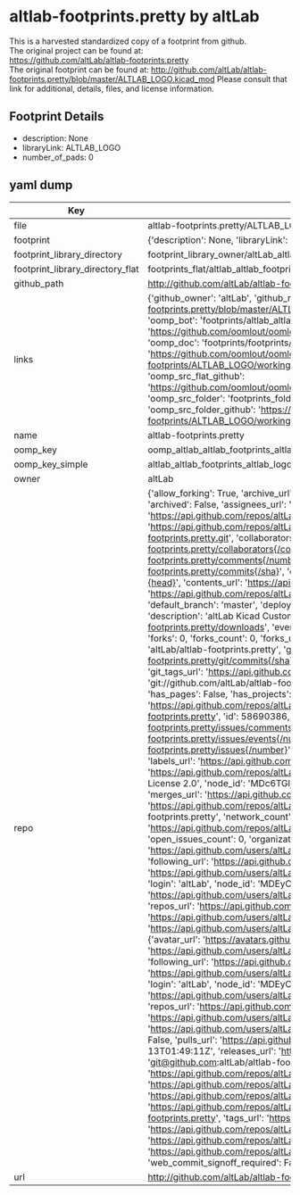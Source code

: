 # altlab-footprints.pretty by altLab  
This is a harvested standardized copy of a footprint from github.  
The original project can be found at:  
https://github.com/altLab/altlab-footprints.pretty  
The original footprint can be found at:
http://github.com/altLab/altlab-footprints.pretty/blob/master/ALTLAB_LOGO.kicad_mod
Please consult that link for additional, details, files, and license information.  
## Footprint Details
* description: None  
* libraryLink: ALTLAB_LOGO  
* number_of_pads: 0  
## yaml dump  
| Key | Value |  
| --- | --- |  
| file | altlab-footprints.pretty/ALTLAB_LOGO.kicad_mod |  
| footprint | {'description': None, 'libraryLink': 'ALTLAB_LOGO', 'number_of_pads': 0} |  
| footprint_library_directory | footprint_library_owner/altLab_altlab-footprints.pretty |  
| footprint_library_directory_flat | footprints_flat/altlab_altlab_footprints_altlab_logo/working |  
| github_path | http://github.com/altLab/altlab-footprints.pretty/blob/master/ALTLAB_LOGO.kicad_mod |  
| links | {'github_owner': 'altLab', 'github_repo_name': 'altlab-footprints.pretty', 'github_src': 'http://github.com/altLab/altlab-footprints.pretty/blob/master/ALTLAB_LOGO.kicad_mod', 'github_src_repo': 'https://github.com/altLab/altlab-footprints.pretty', 'oomp_bot': 'footprints/altlab_altlab_footprints_altlab_logo/working', 'oomp_bot_github': 'https://github.com/oomlout/oomlout_oomp_footprint_bot/tree/main/footprints/altlab_altlab_footprints_altlab_logo/working', 'oomp_doc': 'footprints/footprints/altLab/altlab-footprints/ALTLAB_LOGO/working/', 'oomp_doc_github': 'https://github.com/oomlout/oomlout_oomp_footprint_doc/tree/main/footprints/footprints/altLab/altlab-footprints/ALTLAB_LOGO/working', 'oomp_src_flat': 'footprints_flat/footprints_flat/altlab_altlab_footprints_altlab_logo/working', 'oomp_src_flat_github': 'https://github.com/oomlout/oomlout_oomp_footprint_src/tree/main/footprints_flat/altlab_altlab_footprints_altlab_logo/working', 'oomp_src_folder': 'footprints_folder/footprints_folder/altLab/altlab-footprints/ALTLAB_LOGO/working', 'oomp_src_folder_github': 'https://github.com/oomlout/oomlout_oomp_footprint_src/tree/main/footprints_folder/altLab/altlab-footprints/ALTLAB_LOGO/working'} |  
| name | altlab-footprints.pretty |  
| oomp_key | oomp_altlab_altlab_footprints_altlab_logo |  
| oomp_key_simple | altlab_altlab_footprints_altlab_logo |  
| owner | altLab |  
| repo | {'allow_forking': True, 'archive_url': 'https://api.github.com/repos/altLab/altlab-footprints.pretty/{archive_format}{/ref}', 'archived': False, 'assignees_url': 'https://api.github.com/repos/altLab/altlab-footprints.pretty/assignees{/user}', 'blobs_url': 'https://api.github.com/repos/altLab/altlab-footprints.pretty/git/blobs{/sha}', 'branches_url': 'https://api.github.com/repos/altLab/altlab-footprints.pretty/branches{/branch}', 'clone_url': 'https://github.com/altLab/altlab-footprints.pretty.git', 'collaborators_url': 'https://api.github.com/repos/altLab/altlab-footprints.pretty/collaborators{/collaborator}', 'comments_url': 'https://api.github.com/repos/altLab/altlab-footprints.pretty/comments{/number}', 'commits_url': 'https://api.github.com/repos/altLab/altlab-footprints.pretty/commits{/sha}', 'compare_url': 'https://api.github.com/repos/altLab/altlab-footprints.pretty/compare/{base}...{head}', 'contents_url': 'https://api.github.com/repos/altLab/altlab-footprints.pretty/contents/{+path}', 'contributors_url': 'https://api.github.com/repos/altLab/altlab-footprints.pretty/contributors', 'created_at': '2016-05-13T01:48:27Z', 'default_branch': 'master', 'deployments_url': 'https://api.github.com/repos/altLab/altlab-footprints.pretty/deployments', 'description': 'altLab Kicad Custom Footprints', 'disabled': False, 'downloads_url': 'https://api.github.com/repos/altLab/altlab-footprints.pretty/downloads', 'events_url': 'https://api.github.com/repos/altLab/altlab-footprints.pretty/events', 'fork': False, 'forks': 0, 'forks_count': 0, 'forks_url': 'https://api.github.com/repos/altLab/altlab-footprints.pretty/forks', 'full_name': 'altLab/altlab-footprints.pretty', 'git_commits_url': 'https://api.github.com/repos/altLab/altlab-footprints.pretty/git/commits{/sha}', 'git_refs_url': 'https://api.github.com/repos/altLab/altlab-footprints.pretty/git/refs{/sha}', 'git_tags_url': 'https://api.github.com/repos/altLab/altlab-footprints.pretty/git/tags{/sha}', 'git_url': 'git://github.com/altLab/altlab-footprints.pretty.git', 'has_discussions': False, 'has_downloads': True, 'has_issues': True, 'has_pages': False, 'has_projects': True, 'has_wiki': True, 'homepage': None, 'hooks_url': 'https://api.github.com/repos/altLab/altlab-footprints.pretty/hooks', 'html_url': 'https://github.com/altLab/altlab-footprints.pretty', 'id': 58690386, 'is_template': False, 'issue_comment_url': 'https://api.github.com/repos/altLab/altlab-footprints.pretty/issues/comments{/number}', 'issue_events_url': 'https://api.github.com/repos/altLab/altlab-footprints.pretty/issues/events{/number}', 'issues_url': 'https://api.github.com/repos/altLab/altlab-footprints.pretty/issues{/number}', 'keys_url': 'https://api.github.com/repos/altLab/altlab-footprints.pretty/keys{/key_id}', 'labels_url': 'https://api.github.com/repos/altLab/altlab-footprints.pretty/labels{/name}', 'language': None, 'languages_url': 'https://api.github.com/repos/altLab/altlab-footprints.pretty/languages', 'license': {'key': 'apache-2.0', 'name': 'Apache License 2.0', 'node_id': 'MDc6TGljZW5zZTI=', 'spdx_id': 'Apache-2.0', 'url': 'https://api.github.com/licenses/apache-2.0'}, 'merges_url': 'https://api.github.com/repos/altLab/altlab-footprints.pretty/merges', 'milestones_url': 'https://api.github.com/repos/altLab/altlab-footprints.pretty/milestones{/number}', 'mirror_url': None, 'name': 'altlab-footprints.pretty', 'network_count': 0, 'node_id': 'MDEwOlJlcG9zaXRvcnk1ODY5MDM4Ng==', 'notifications_url': 'https://api.github.com/repos/altLab/altlab-footprints.pretty/notifications{?since,all,participating}', 'open_issues': 0, 'open_issues_count': 0, 'organization': {'avatar_url': 'https://avatars.githubusercontent.com/u/5864781?v=4', 'events_url': 'https://api.github.com/users/altLab/events{/privacy}', 'followers_url': 'https://api.github.com/users/altLab/followers', 'following_url': 'https://api.github.com/users/altLab/following{/other_user}', 'gists_url': 'https://api.github.com/users/altLab/gists{/gist_id}', 'gravatar_id': '', 'html_url': 'https://github.com/altLab', 'id': 5864781, 'login': 'altLab', 'node_id': 'MDEyOk9yZ2FuaXphdGlvbjU4NjQ3ODE=', 'organizations_url': 'https://api.github.com/users/altLab/orgs', 'received_events_url': 'https://api.github.com/users/altLab/received_events', 'repos_url': 'https://api.github.com/users/altLab/repos', 'site_admin': False, 'starred_url': 'https://api.github.com/users/altLab/starred{/owner}{/repo}', 'subscriptions_url': 'https://api.github.com/users/altLab/subscriptions', 'type': 'Organization', 'url': 'https://api.github.com/users/altLab'}, 'owner': {'avatar_url': 'https://avatars.githubusercontent.com/u/5864781?v=4', 'events_url': 'https://api.github.com/users/altLab/events{/privacy}', 'followers_url': 'https://api.github.com/users/altLab/followers', 'following_url': 'https://api.github.com/users/altLab/following{/other_user}', 'gists_url': 'https://api.github.com/users/altLab/gists{/gist_id}', 'gravatar_id': '', 'html_url': 'https://github.com/altLab', 'id': 5864781, 'login': 'altLab', 'node_id': 'MDEyOk9yZ2FuaXphdGlvbjU4NjQ3ODE=', 'organizations_url': 'https://api.github.com/users/altLab/orgs', 'received_events_url': 'https://api.github.com/users/altLab/received_events', 'repos_url': 'https://api.github.com/users/altLab/repos', 'site_admin': False, 'starred_url': 'https://api.github.com/users/altLab/starred{/owner}{/repo}', 'subscriptions_url': 'https://api.github.com/users/altLab/subscriptions', 'type': 'Organization', 'url': 'https://api.github.com/users/altLab'}, 'private': False, 'pulls_url': 'https://api.github.com/repos/altLab/altlab-footprints.pretty/pulls{/number}', 'pushed_at': '2016-05-13T01:49:11Z', 'releases_url': 'https://api.github.com/repos/altLab/altlab-footprints.pretty/releases{/id}', 'size': 11, 'ssh_url': 'git@github.com:altLab/altlab-footprints.pretty.git', 'stargazers_count': 0, 'stargazers_url': 'https://api.github.com/repos/altLab/altlab-footprints.pretty/stargazers', 'statuses_url': 'https://api.github.com/repos/altLab/altlab-footprints.pretty/statuses/{sha}', 'subscribers_count': 3, 'subscribers_url': 'https://api.github.com/repos/altLab/altlab-footprints.pretty/subscribers', 'subscription_url': 'https://api.github.com/repos/altLab/altlab-footprints.pretty/subscription', 'svn_url': 'https://github.com/altLab/altlab-footprints.pretty', 'tags_url': 'https://api.github.com/repos/altLab/altlab-footprints.pretty/tags', 'teams_url': 'https://api.github.com/repos/altLab/altlab-footprints.pretty/teams', 'temp_clone_token': None, 'topics': [], 'trees_url': 'https://api.github.com/repos/altLab/altlab-footprints.pretty/git/trees{/sha}', 'updated_at': '2016-05-13T01:48:27Z', 'url': 'https://api.github.com/repos/altLab/altlab-footprints.pretty', 'visibility': 'public', 'watchers': 0, 'watchers_count': 0, 'web_commit_signoff_required': False} |  
| url | http://github.com/altLab/altlab-footprints.pretty |  

